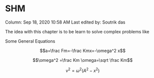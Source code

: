 # SHM

Column: Sep 18, 2020 10:58 AM
Last edited by: Soutrik das

The idea with this chapter is to be learn to solve complex problems like 

Some General Equations 

$$a=\frac Fm=-\frac Kmx=-\omega^2 x$$

$$\omega^2 =\frac Km
\omega=\sqrt \frac Km$$

$$v^2=\omega^2(A^2-x^2)$$
